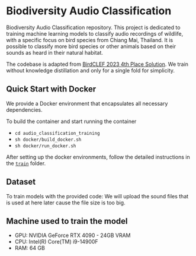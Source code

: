 # Biodiversity Audio Classification

Biodiversity Audio Classification repository. This project is dedicated to training machine learning models to classify audio recordings of wildlife, with a specific focus on bird species from Chiang Mai, Thailand. It is possible to classify more bird species or other animals based on their sounds as heard in their natural habitat. 

The codebase is adapted from [BirdCLEF 2023 4th Place Solution](https://www.kaggle.com/competitions/birdclef-2023/discussion/412753). We train without knowledge distillation and only for a single fold for simplicity. 

## Quick Start with Docker

We provide a Docker environment that encapsulates all necessary dependencies. 

To build the container and start running the container
- ```cd audio_classification_training```
- ```sh docker/build_docker.sh```
- ```sh docker/run_docker.sh```

After setting up the docker environments, follow the detailed instructions in the [`train`](./train/) folder.

## Dataset

To train models with the provided code: We will upload the sound files that is used at here later cause the file size is too big.

## Machine used to train the model 

- GPU: NVIDIA GeForce RTX 4090 - 24GB VRAM
- CPU: Intel(R) Core(TM) i9-14900F
- RAM: 64 GB





